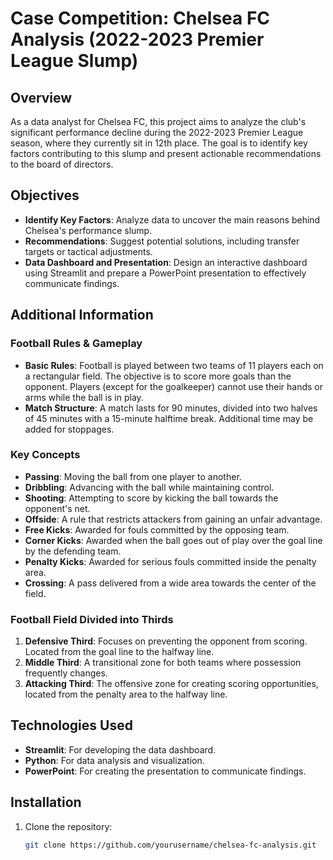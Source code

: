# Case Competition: Chelsea FC Analysis (2022-2023 Premier League Slump)

## Overview
As a data analyst for Chelsea FC, this project aims to analyze the club's significant performance decline during the 2022-2023 Premier League season, where they currently sit in 12th place. The goal is to identify key factors contributing to this slump and present actionable recommendations to the board of directors.

## Objectives
- **Identify Key Factors**: Analyze data to uncover the main reasons behind Chelsea's performance slump.
- **Recommendations**: Suggest potential solutions, including transfer targets or tactical adjustments.
- **Data Dashboard and Presentation**: Design an interactive dashboard using Streamlit and prepare a PowerPoint presentation to effectively communicate findings.

## Additional Information
### Football Rules & Gameplay
- **Basic Rules**: Football is played between two teams of 11 players each on a rectangular field. The objective is to score more goals than the opponent. Players (except for the goalkeeper) cannot use their hands or arms while the ball is in play.
- **Match Structure**: A match lasts for 90 minutes, divided into two halves of 45 minutes with a 15-minute halftime break. Additional time may be added for stoppages.
  
### Key Concepts
- **Passing**: Moving the ball from one player to another.
- **Dribbling**: Advancing with the ball while maintaining control.
- **Shooting**: Attempting to score by kicking the ball towards the opponent's net.
- **Offside**: A rule that restricts attackers from gaining an unfair advantage.
- **Free Kicks**: Awarded for fouls committed by the opposing team.
- **Corner Kicks**: Awarded when the ball goes out of play over the goal line by the defending team.
- **Penalty Kicks**: Awarded for serious fouls committed inside the penalty area.
- **Crossing**: A pass delivered from a wide area towards the center of the field.

### Football Field Divided into Thirds
1. **Defensive Third**: Focuses on preventing the opponent from scoring. Located from the goal line to the halfway line.
2. **Middle Third**: A transitional zone for both teams where possession frequently changes.
3. **Attacking Third**: The offensive zone for creating scoring opportunities, located from the penalty area to the halfway line.

## Technologies Used
- **Streamlit**: For developing the data dashboard.
- **Python**: For data analysis and visualization.
- **PowerPoint**: For creating the presentation to communicate findings.

## Installation
1. Clone the repository:
   ```bash
   git clone https://github.com/yourusername/chelsea-fc-analysis.git
